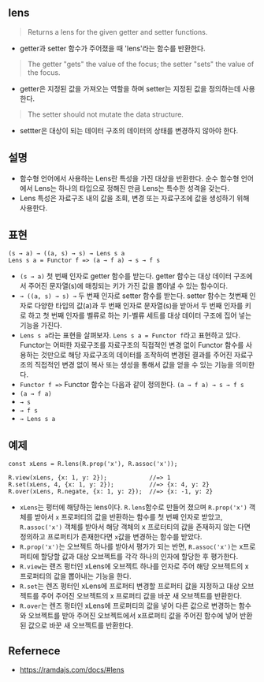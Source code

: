 ## lens
> Returns a lens for the given getter and setter functions. 
- getter과 setter 함수가 주어졌을 때 'lens'라는 함수를 반환한다.

> The getter "gets" the value of the focus; the setter "sets" the value of the focus. 
- getter은 지정된 값을 가져오는 역할을 하며 setter는 지정된 값을 정의하는데 사용한다.

> The setter should not mutate the data structure.
- settter은 대상이 되는 데이터 구조의 데이터의 상태를 변경하지 않아야 한다.

## 설명
- 함수형 언어에서 사용하는 Lens란 특성을 가진 대상을 반환한다. 순수 함수형 언어에서 Lens는 하나의 타입으로 정해진 만큼 Lens는 특수한 성격을 갖는다.
- Lens 특성은 자료구조 내의 값을 조회, 변경 또는 자료구조에 값을 생성하기 위해 사용한다.

## 표현
```
(s → a) → ((a, s) → s) → Lens s a
Lens s a = Functor f => (a → f a) → s → f s
```
- `(s → a)` 첫 번째 인자로 getter 함수를 받는다. getter 함수는 대상 데이터 구조에서 주어진 문자열(s)에 매칭되는 키가 가진 값을 뽑아낼 수 있는 함수이다. 
- `→ ((a, s) → s) →` 두 번째 인자로 setter 함수를 받는다. setter 함수는 첫번째 인자로 다양한 타입의 값(a)과 두 번째 인자로 문자열(s)을 받아서 두 번째 인자를 키로 하고 첫 번째 인자를 벨류로 하는 키-벨류 세트를 대상 데이터 구조에 집어 넣는 기능을 가진다.
- `Lens s a`라는 표현을 살펴보자. `Lens s a = Functor f`라고 표현하고 있다. Functor는 어떠한 자료구조를 자료구조의 직접적인 변경 없이 Functor 함수를 사용하는 것만으로 해당 자료구조의 데이터를 조작하여 변경된 결과를 주어진 자료구조의 직접적인 변경 없이 복사 또는 생성을 통해서 값을 얻을 수 있는 기능을 의미한다.
- `Functor f =>` Functor 함수는 다음과 같이 정의한다. `(a → f a) → s → f s`
- `(a → f a)` 
- `→ s` 
- `→ f s`
- `→ Lens s a`

## 예제
```
const xLens = R.lens(R.prop('x'), R.assoc('x'));

R.view(xLens, {x: 1, y: 2});            //=> 1
R.set(xLens, 4, {x: 1, y: 2});          //=> {x: 4, y: 2}
R.over(xLens, R.negate, {x: 1, y: 2});  //=> {x: -1, y: 2}
```
- `xLens`는 펑터에 해당하는 lens이다. `R.lens`함수로 만들어 졌으며 `R.prop('x')` 객체를 받아서 `x` 프로퍼티의 값을 반환하는 함수를 첫 번째 인자로 받았고, `R.assoc('x')` 객체를 받아서 해당 객체의 x 프로터티의 값을 존재하지 않는 다면 정의하고 프로퍼티가 존재한다면 `x`값을 변경하는 함수를 받았다.
- `R.prop('x')`는 오브젝트 하나를 받아서 평가가 되는 반면, `R.assoc('x')`는 x프로퍼티에 할당할 값과 대상 오브젝트를 각각 하나의 인자에 할당한 후 평가한다.
- `R.view`는 랜즈 펑터인 xLens에 오브젝트 하나를 인자로 주어 해당 오브젝트의 x 프로퍼티의 값을 뽑아내는 기능을 한다.
- `R.set`는 렌즈 펑터인 xLens에 프로퍼티 변경할 프로퍼티 값을 지정하고 대상 오브젝트를 주어 주어진 오브젝트의 x 프로퍼티 값을 바꾼 새 오브젝트를 반환한다.
- `R.over`는 렌즈 펑터인 xLens에 프로퍼티의 값을 넣어 다른 값으로 변경하는 함수와 오브젝트를 받아 주어진 오브젝트에서 x프로퍼티 값을 주어진 함수에 넣어 반환된 값으로 바꾼 새 오브젝트를 반환한다.

## Refernece
- https://ramdajs.com/docs/#lens
